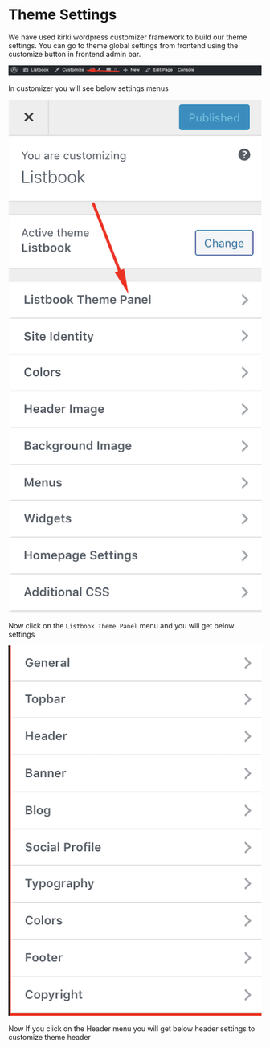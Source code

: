 # Theme Settings

We have used kirki wordpress customizer framework to build our theme settings. You can go to theme global settings from frontend using the customize button in frontend admin bar.

![](/assets/customiser.png)

In customizer you will see below settings menus

![](/assets/settings-menus.png)

Now click on the `Listbook Theme Panel` menu and you will get below settings

![](/assets/theme-settings.png)

Now If you click on the Header menu you will get below header settings to customize theme header



